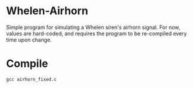# Whelen-Airhorn
Simple program for simulating a Whelen siren's airhorn signal.
For now, values are hard-coded, and requires the program to be re-compiled every time upon change.

# Compile
`gcc airhorn_fixed.c`
